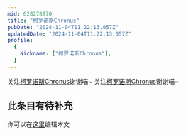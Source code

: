 ```yaml
---
mid: 628278970
title: "柯罗诺斯Chronus"
pubDate: "2024-11-04T11:22:13.057Z"
updatedDate: "2024-11-04T11:22:13.057Z"
profile:
  {
    Nickname: ["柯罗诺斯Chronus"],
  }
---
```


关注[柯罗诺斯Chronus](https://space.bilibili.com/628278970)谢谢喵~ 关注[柯罗诺斯Chronus](https://space.bilibili.com/628278970)谢谢喵~

## 此条目有待补充
你可以在[这里](https://github.com/Yuhanawa/VTuber.ICU-Content/edit/master/v/柯罗诺斯Chronus/index.md)编辑本文
